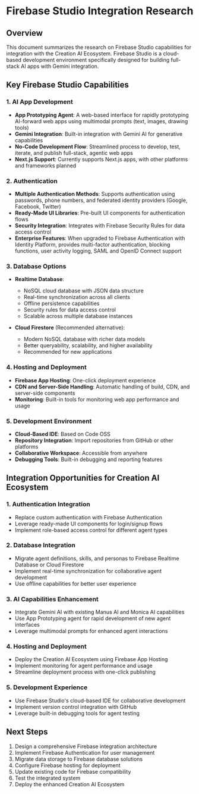 # Firebase Studio Integration Research

## Overview
This document summarizes the research on Firebase Studio capabilities for integration with the Creation AI Ecosystem. Firebase Studio is a cloud-based development environment specifically designed for building full-stack AI apps with Gemini integration.

## Key Firebase Studio Capabilities

### 1. AI App Development
- **App Prototyping Agent**: A web-based interface for rapidly prototyping AI-forward web apps using multimodal prompts (text, images, drawing tools)
- **Gemini Integration**: Built-in integration with Gemini AI for generative capabilities
- **No-Code Development Flow**: Streamlined process to develop, test, iterate, and publish full-stack, agentic web apps
- **Next.js Support**: Currently supports Next.js apps, with other platforms and frameworks planned

### 2. Authentication
- **Multiple Authentication Methods**: Supports authentication using passwords, phone numbers, and federated identity providers (Google, Facebook, Twitter)
- **Ready-Made UI Libraries**: Pre-built UI components for authentication flows
- **Security Integration**: Integrates with Firebase Security Rules for data access control
- **Enterprise Features**: When upgraded to Firebase Authentication with Identity Platform, provides multi-factor authentication, blocking functions, user activity logging, SAML and OpenID Connect support

### 3. Database Options
- **Realtime Database**:
  - NoSQL cloud database with JSON data structure
  - Real-time synchronization across all clients
  - Offline persistence capabilities
  - Security rules for data access control
  - Scalable across multiple database instances

- **Cloud Firestore** (Recommended alternative):
  - Modern NoSQL database with richer data models
  - Better queryability, scalability, and higher availability
  - Recommended for new applications

### 4. Hosting and Deployment
- **Firebase App Hosting**: One-click deployment experience
- **CDN and Server-Side Handling**: Automatic handling of build, CDN, and server-side components
- **Monitoring**: Built-in tools for monitoring web app performance and usage

### 5. Development Environment
- **Cloud-Based IDE**: Based on Code OSS
- **Repository Integration**: Import repositories from GitHub or other platforms
- **Collaborative Workspace**: Accessible from anywhere
- **Debugging Tools**: Built-in debugging and reporting features

## Integration Opportunities for Creation AI Ecosystem

### 1. Authentication Integration
- Replace custom authentication with Firebase Authentication
- Leverage ready-made UI components for login/signup flows
- Implement role-based access control for different agent types

### 2. Database Integration
- Migrate agent definitions, skills, and personas to Firebase Realtime Database or Cloud Firestore
- Implement real-time synchronization for collaborative agent development
- Use offline capabilities for better user experience

### 3. AI Capabilities Enhancement
- Integrate Gemini AI with existing Manus AI and Monica AI capabilities
- Use App Prototyping agent for rapid development of new agent interfaces
- Leverage multimodal prompts for enhanced agent interactions

### 4. Hosting and Deployment
- Deploy the Creation AI Ecosystem using Firebase App Hosting
- Implement monitoring for agent performance and usage
- Streamline deployment process with one-click publishing

### 5. Development Experience
- Use Firebase Studio's cloud-based IDE for collaborative development
- Implement version control integration with GitHub
- Leverage built-in debugging tools for agent testing

## Next Steps
1. Design a comprehensive Firebase integration architecture
2. Implement Firebase Authentication for user management
3. Migrate data storage to Firebase database solutions
4. Configure Firebase hosting for deployment
5. Update existing code for Firebase compatibility
6. Test the integrated system
7. Deploy the enhanced Creation AI Ecosystem
